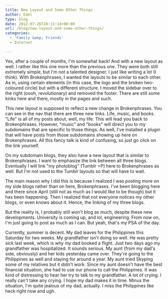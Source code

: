 ```yaml
---
title: New Layout and Some Other Things
author: Edel
type: blog
date: 2012-07-26T20:13:14+00:00
url: /blog/new-layout-and-some-other-things/
categories:
  - 'Family &amp; Friends'
  - Internet

---
```

Yes, after a couple of months, I'm somewhat back! And with a new layout as well. I rather like this one more than the previous one. They were both still extremely simple, but I'm not a talented designer. I just like writing a lot (I think). With Brokenphrases, I wanted the layouts to be similar to each other. As in, using certain elements (in this case, the logo and the broken two-coloured circle) but with a different structure. I moved the sidebar over to the right (oooh, revolutionary) and removed the footer. There are still some kinks here and there, mostly in the pages and such.

This new layout is supposed to reflect a new change in Brokenphrases. You can see in the nav that there are three new links. Life, music, and books. "Life" is all of my posts about, well, my life. This will lead you back to Brokenphrases. However, "music" and "books" will direct you to my subdomains that are specific to those things. As well, I've installed a plugin that will have posts from those subdomains showing up here on Brokenphrases. All this fancy talk is kind of confusing, so just go click on the link yourself.

On my subdomain blogs, they also have a new layout that is similar to Brokenphrases. I want to emphasize the link between all three blogs. Eventually I will link "my photoblog" (Tumblr =P) here to Brokenphrases as well. But I'm not used to the Tumblr layouts so that will have to wait.

The main reason why I did this is because I realized I was posting more on my side blogs rather than on here, Brokenphrases. I've been blogging here and there since April (still not as much as I would like to be though) but it has been happening. Then I realized that not everyone notices my other blogs, or even knows about it. Hence, the linking of my three blogs.

But the reality is, I probably still won't blog as much, despite these new developments. University is coming up, and lol, engineering. From now on, I'm just going to post as much as I can. But yeah, that's my PSA of the day.

Currently, summer is decent. My dad leaves for the Philippines this Saturday for two weeks. My grandfather isn't doing so well. He was pretty sick last week, which is why my dad booked a flight. Just two days ago my grandfather was hospitalized. It sounds serious. My aunt (from my dad's side, obviously) and her kids yesterday came over. They're going to the Philippines as well and staying for around a year. My aunt tried Skyping some of my relatives but it didn't work. Since my aunt doesn't have the best financial situation, she had to use our phone to call the Philippines. It was kind of distressing to hear her try to talk to my grandfather. A lot of crying. I really can't take any crying. I hope my dad makes it in time. Minus the situation, I'm quite jealous of my dad, actually. I miss the Philippines like heck right now and ugh.


